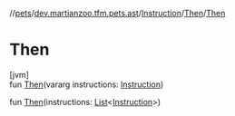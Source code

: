 //[pets](../../../../index.md)/[dev.martianzoo.tfm.pets.ast](../../index.md)/[Instruction](../index.md)/[Then](index.md)/[Then](-then.md)

# Then

[jvm]\
fun [Then](-then.md)(vararg instructions: [Instruction](../index.md))

fun [Then](-then.md)(instructions: [List](https://kotlinlang.org/api/latest/jvm/stdlib/kotlin.collections/-list/index.html)&lt;[Instruction](../index.md)&gt;)
